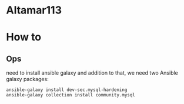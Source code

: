 # Altamar113

# How to

## Ops

need to install ansible galaxy and addition to that, we need two Ansible galaxy packages:

```
ansible-galaxy install dev-sec.mysql-hardening
ansible-galaxy collection install community.mysql
```